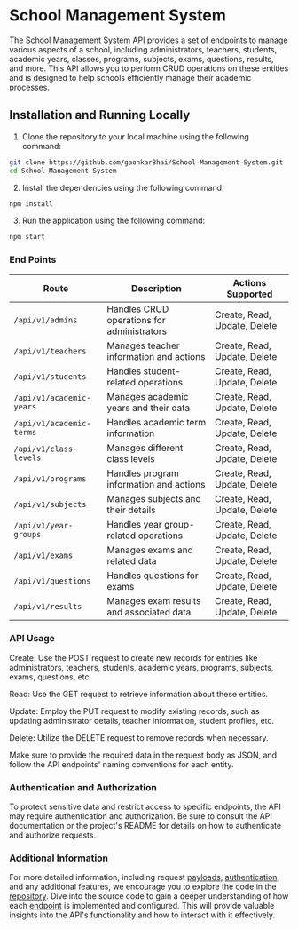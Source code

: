 # School Management System

The School Management System API provides a set of endpoints to manage various aspects of a school, including administrators, teachers, students, academic years, classes, programs, subjects, exams, questions, results, and more. This API allows you to perform CRUD operations on these entities and is designed to help schools efficiently manage their academic processes.

## Installation and Running Locally

1. Clone the repository to your local machine using the following command:
```bash
git clone https://github.com/gaonkarBhai/School-Management-System.git
cd School-Management-System
```
2. Install the dependencies using the following command:
```bash
npm install
```

3. Run the application using the following command:
```bash
npm start
```
### End Points
| Route                      | Description                                   | Actions Supported                    |
|----------------------------|-----------------------------------------------|--------------------------------------|
| `/api/v1/admins`           | Handles CRUD operations for administrators  | Create, Read, Update, Delete        |
| `/api/v1/teachers`         | Manages teacher information and actions      | Create, Read, Update, Delete        |
| `/api/v1/students`         | Handles student-related operations           | Create, Read, Update, Delete        |
| `/api/v1/academic-years`   | Manages academic years and their data        | Create, Read, Update, Delete        |
| `/api/v1/academic-terms`   | Handles academic term information            | Create, Read, Update, Delete        |
| `/api/v1/class-levels`     | Manages different class levels               | Create, Read, Update, Delete        |
| `/api/v1/programs`         | Handles program information and actions     | Create, Read, Update, Delete        |
| `/api/v1/subjects`         | Manages subjects and their details           | Create, Read, Update, Delete        |
| `/api/v1/year-groups`      | Handles year group-related operations        | Create, Read, Update, Delete        |
| `/api/v1/exams`            | Manages exams and related data               | Create, Read, Update, Delete        |
| `/api/v1/questions`        | Handles questions for exams                  | Create, Read, Update, Delete        |
| `/api/v1/results`          | Manages exam results and associated data     | Create, Read, Update, Delete        |



### API Usage
Create: Use the POST request to create new records for entities like administrators, teachers, students, academic years, programs, subjects, exams, questions, etc.

Read: Use the GET request to retrieve information about these entities.

Update: Employ the PUT request to modify existing records, such as updating administrator details, teacher information, student profiles, etc.

Delete: Utilize the DELETE request to remove records when necessary.

Make sure to provide the required data in the request body as JSON, and follow the API endpoints' naming conventions for each entity.

### Authentication and Authorization
To protect sensitive data and restrict access to specific endpoints, the API may require authentication and authorization. Be sure to consult the API documentation or the project's README for details on how to authenticate and authorize requests.

### Additional Information
For more detailed information, including request [payloads](https://github.com/gaonkarBhai/School-Management-System/tree/master/controllers), [authentication](https://github.com/gaonkarBhai/School-Management-System/tree/master/middlewares), and any additional features, we encourage you to explore the code in the [repository](https://github.com/gaonkarBhai/School-Management-System). Dive into the source code to gain a deeper understanding of how each [endpoint](https://github.com/gaonkarBhai/School-Management-System/tree/master/routes) is implemented and configured. This will provide valuable insights into the API's functionality and how to interact with it effectively.